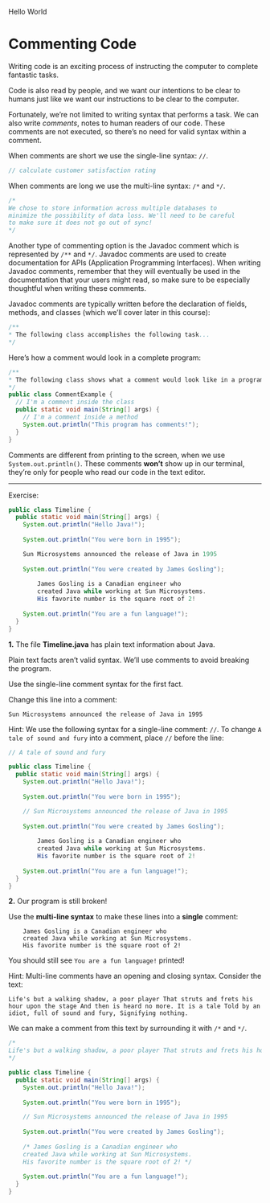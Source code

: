 Hello World
# Commenting Code

Writing code is an exciting process of instructing the computer to complete fantastic tasks.

Code is also read by people, and we want our intentions to be clear to humans just like we want our instructions to be clear to the computer.

Fortunately, we’re not limited to writing syntax that performs a task. We can also write _comments_, notes to human readers of our code. These comments are not executed, so there’s no need for valid syntax within a comment.

When comments are short we use the single-line syntax: `//`.

```java
// calculate customer satisfaction rating
```

When comments are long we use the multi-line syntax: `/*` and `*/`.

```java
/*
We chose to store information across multiple databases to
minimize the possibility of data loss. We'll need to be careful
to make sure it does not go out of sync!
*/
```

Another type of commenting option is the Javadoc comment which is represented by `/**` and `*/`. Javadoc comments are used to create documentation for APIs (Application Programming Interfaces). When writing Javadoc comments, remember that they will eventually be used in the documentation that your users might read, so make sure to be especially thoughtful when writing these comments.

Javadoc comments are typically written before the declaration of fields, methods, and classes (which we’ll cover later in this course):

```java
/**
* The following class accomplishes the following task...
*/
```

Here’s how a comment would look in a complete program:

```java
/**
* The following class shows what a comment would look like in a program.
*/
public class CommentExample {
  // I'm a comment inside the class
  public static void main(String[] args) {
    // I'm a comment inside a method
    System.out.println("This program has comments!");
  }
}
```

Comments are different from printing to the screen, when we use `System.out.println()`. These comments **won’t** show up in our terminal, they’re only for people who read our code in the text editor.

---

Exercise:

```java
public class Timeline {
  public static void main(String[] args) {
    System.out.println("Hello Java!");
    
    System.out.println("You were born in 1995");

    Sun Microsystems announced the release of Java in 1995
    
    System.out.println("You were created by James Gosling");
    
		James Gosling is a Canadian engineer who 
		created Java while working at Sun Microsystems. 
		His favorite number is the square root of 2!
    
    System.out.println("You are a fun language!");
  }
} 
```

**1.** The file **Timeline.java** has plain text information about Java.

Plain text facts aren’t valid syntax. We’ll use comments to avoid breaking the program.

Use the single-line comment syntax for the first fact.

Change this line into a comment:

`Sun Microsystems announced the release of Java in 1995`

Hint: We use the following syntax for a single-line comment: `//`.
To change `A tale of sound and fury` into a comment, place `//` before the line:
```java
// A tale of sound and fury
```

```java
public class Timeline {
  public static void main(String[] args) {
    System.out.println("Hello Java!");
    
    System.out.println("You were born in 1995");

    // Sun Microsystems announced the release of Java in 1995
    
    System.out.println("You were created by James Gosling");
    
		James Gosling is a Canadian engineer who 
		created Java while working at Sun Microsystems. 
		His favorite number is the square root of 2!
    
    System.out.println("You are a fun language!");
  }
} 
```

**2.** Our program is still broken!

Use the **multi-line syntax** to make these lines into a **single** comment:

```
    James Gosling is a Canadian engineer who 
    created Java while working at Sun Microsystems. 
    His favorite number is the square root of 2!
```

You should still see `You are a fun language!` printed!

Hint: Multi-line comments have an opening and closing syntax.
Consider the text:
```
Life's but a walking shadow, a poor player That struts and frets his hour upon the stage And then is heard no more. It is a tale Told by an idiot, full of sound and fury, Signifying nothing.
```
We can make a comment from this text by surrounding it with `/*` and `*/`.
```java
/*
Life's but a walking shadow, a poor player That struts and frets his hour upon the stage And then is heard no more. It is a tale Told by an idiot, full of sound and fury, Signifying nothing.
*/
```

```java
public class Timeline {
  public static void main(String[] args) {
    System.out.println("Hello Java!");
    
    System.out.println("You were born in 1995");

    // Sun Microsystems announced the release of Java in 1995
    
    System.out.println("You were created by James Gosling");
    
	/* James Gosling is a Canadian engineer who 
	created Java while working at Sun Microsystems. 
	His favorite number is the square root of 2! */
    
    System.out.println("You are a fun language!");
  }
} 

```

